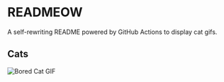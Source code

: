 # READMEOW

A self-rewriting README powered by GitHub Actions to display cat gifs.

## Cats

![Bored Cat GIF](https://media4.giphy.com/media/v1.Y2lkPTlhY2QwMmRhamx1d2dmYXB2dGFicGk3a24zaXFneGI4N2xya2xoNzA1NTl5bXpyNiZlcD12MV9naWZzX3NlYXJjaCZjdD1n/mlvseq9yvZhba/200.gif)
